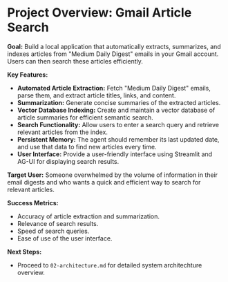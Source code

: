 # Project Overview: Gmail Article Search

**Goal:** Build a local application that automatically extracts, summarizes, and indexes articles from "Medium Daily Digest" emails in your Gmail account. Users can then search these articles efficiently.

**Key Features:**

*   **Automated Article Extraction:**  Fetch "Medium Daily Digest" emails, parse them, and extract article titles, links, and content.
*   **Summarization:**  Generate concise summaries of the extracted articles.
*   **Vector Database Indexing:**  Create and maintain a vector database of article summaries for efficient semantic search.
*   **Search Functionality:**  Allow users to enter a search query and retrieve relevant articles from the index.
*   **Persistent Memory:** The agent should remember its last updated date, and use that data to find new articles every time.
*   **User Interface:**  Provide a user-friendly interface using Streamlit and AG-UI for displaying search results.

**Target User:**  Someone overwhelmed by the volume of information in their email digests and who wants a quick and efficient way to search for relevant articles.

**Success Metrics:**

*   Accuracy of article extraction and summarization.
*   Relevance of search results.
*   Speed of search queries.
*   Ease of use of the user interface.

**Next Steps:**
* Proceed to `02-architecture.md` for detailed system architechture overview.